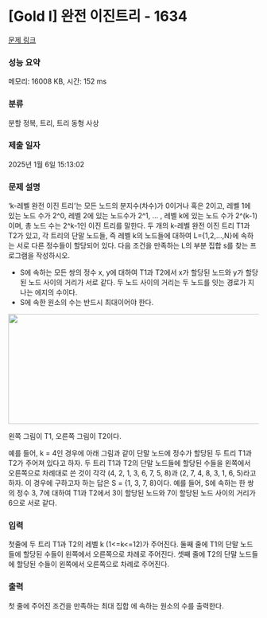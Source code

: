 # [Gold I] 완전 이진트리 - 1634 

[문제 링크](https://www.acmicpc.net/problem/1634) 

### 성능 요약

메모리: 16008 KB, 시간: 152 ms

### 분류

분할 정복, 트리, 트리 동형 사상

### 제출 일자

2025년 1월 6일 15:13:02

### 문제 설명

<p>‘k-레벨 완전 이진 트리’는 모든 노드의 분지수(차수)가 0이거나 혹은 2이고, 레벨 1에 있는 노드 수가 2^0, 레벨 2에 있는 노드수가 2^1, ... , 레벨 k에 있는 노드 수가 2^(k-1)이며, 총 노드 수는 2^k-1인 이진 트리를 말한다. 두 개의 k-레벨 완전 이진 트리 T1과 T2가 있고, 각 트리의 단말 노드들, 즉 레벨 k의 노드들에 대하여 L={1,2,...,N}에 속하는 서로 다른 정수들이 할당되어 있다. 다음 조건을 만족하는 L의 부분 집합 s를 찾는 프로그램을 작성하시오.</p>

<ul>
	<li>S에 속하는 모든 쌍의 정수 x, y에 대하여 T1과 T2에서 x가 할당된 노드와 y가 할당된 노드 사이의 거리가 서로 같다. 두 노드 사이의 거리는 두 노드를 잇는 경로가 지나는 에지의 수이다.</li>
	<li>S에 속한 원소의 수는 반드시 최대이어야 한다.</li>
</ul>

<p style="text-align: center;"><img alt="" src="https://www.acmicpc.net/JudgeOnline/upload/201005/untitled.PNG" style="height:221px; width:564px"></p>

<p>왼쪽 그림이 T1, 오른쪽 그림이 T2이다.</p>

<p>예를 들어, k = 4인 경우에 아래 그림과 같이 단말 노드에 정수가 할당된 두 트리 T1과 T2가 주어져 있다고 하자. 두 트리 T1과 T2의 단말 노드들에 할당된 수들을 왼쪽에서 오른쪽으로 차례대로 쓴 것이 각각 (4, 2, 1, 3, 6, 7, 5, 8)과 (2, 7, 4, 8, 3, 1, 6, 5)라고 하자. 이 경우에 구하고자 하는 답은 S = {1, 3, 7, 8}이다. 예를 들어, S에 속하는 한 쌍의 정수 3, 7에 대하여 T1과 T2에서 3이 할당된 노드와 7이 할당된 노드 사이의 거리가 6으로 서로 같다.</p>

### 입력 

 <p>첫줄에 두 트리 T1과 T2의 레벨 k (1<=k<=12)가 주어진다. 둘째 줄에 T1의 단말 노드들에 할당된 수들이 왼쪽에서 오른쪽으로 차례로 주어진다. 셋째 줄에 T2의 단말 노드들에 할당된 수들이 왼쪽에서 오른쪽으로 차례로 주어진다.</p>

### 출력 

 <p>첫 줄에 주어진 조건을 만족하는 최대 집합 에 속하는 원소의 수를 출력한다.</p>

